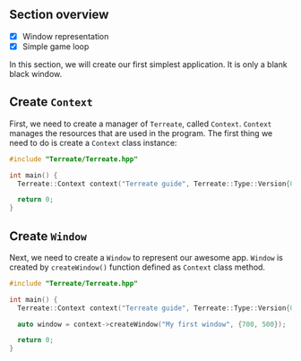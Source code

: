 ## Section overview
- [x] Window representation
- [x] Simple game loop

In this section, we will create our first simplest application. It is only a blank black window.

## Create `Context`
First, we need to create a manager of `Terreate`, called `Context`. `Context` manages the resources that are used in the program. The first thing we need to do is create a `Context` class instance:
```cpp
#include "Terreate/Terreate.hpp"

int main() {
  Terreate::Context context("Terreate guide", Terreate::Type::Version{0, 1, 0});

  return 0;
}
```


## Create `Window`
Next, we need to create a `Window` to represent our awesome app. `Window` is created by `createWindow()` function defined as `Context` class method.
```cpp
#include "Terreate/Terreate.hpp"

int main() {
  Terreate::Context context("Terreate guide", Terreate::Type::Version{0, 1, 0});

  auto window = context->createWindow("My first window", {700, 500});

  return 0;
}
```
